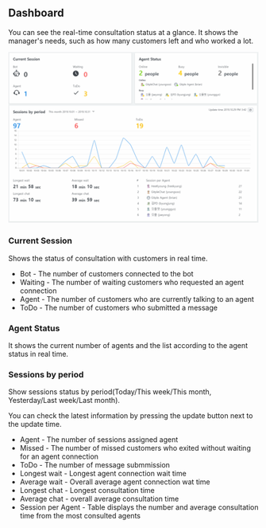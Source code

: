 ## Dashboard

You can see the real-time consultation status at a glance.
It shows the manager's needs, such as how many customers left and who worked a lot.

![WS Dashboard Menu](assets/images/ws-dashboard/wsDashboard.png)

### Current Session

Shows the status of consultation with customers in real time.

* Bot - The number of customers connected to the bot
* Waiting - The number of waiting customers who requested an agent connection
* Agent - The number of customers who are currently talking to an agent
* ToDo - The number of customers who submitted a message

### Agent Status

It shows the current number of agents and the list according to the agent status in real time.

### Sessions by period

Show sessions status by period(Today/This week/This month, Yesterday/Last week/Last month).

You can check the latest information by pressing the update button next to the update time.

* Agent - The number of sessions assigned agent
* Missed - The number of missed customers who exited without waiting for an agent connection
* ToDo - The number of message submmission
* Longest wait - Longest agent connection wait time
* Average wait - Overall average agent connection wat time
* Longest chat - Longest consultation time
* Average chat - overall average consultation time
* Session per Agent - Table displays the number and average consultation time from the most consulted agents
